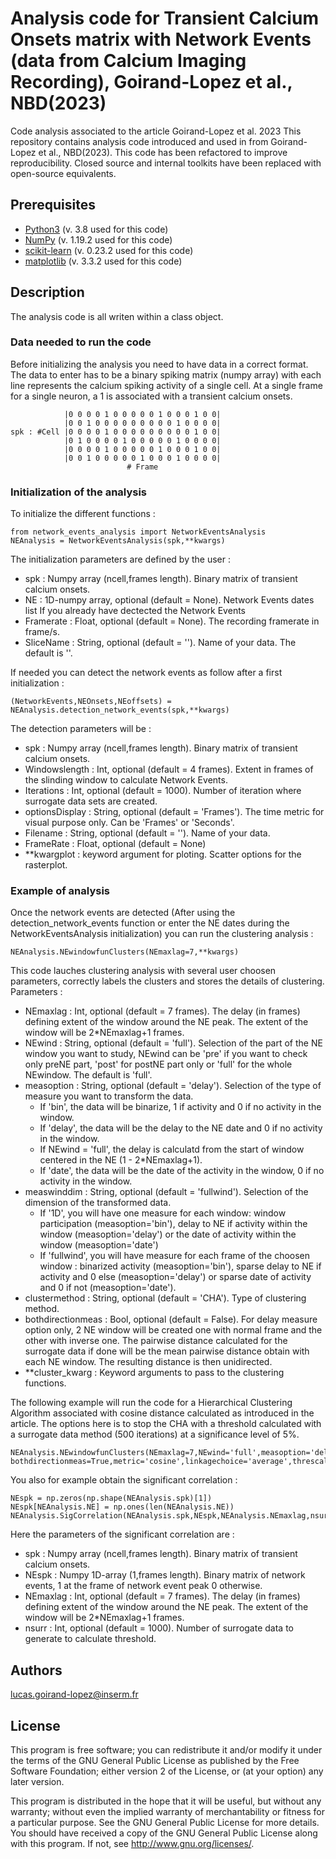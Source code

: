 # Analysis code for Transient Calcium Onsets matrix with Network Events (data from Calcium Imaging Recording), Goirand-Lopez et al., NBD(2023)
Code analysis associated to the article Goirand-Lopez et al. 2023
This repository contains analysis code introduced and used in from Goirand-Lopez et al., NBD(2023). This code has been refactored to improve reproducibility. Closed source and internal toolkits have been replaced with open-source equivalents.

## Prerequisites
- [Python3](https://www.python.org/) (v. 3.8 used for this code)
- [NumPy](https://numpy.org/) (v. 1.19.2 used for this code)
- [scikit-learn](https://scikit-learn.org/stable/) (v. 0.23.2 used for this code)
- [matplotlib](https://matplotlib.org/) (v. 3.3.2 used for this code)

## Description
The analysis code is all writen within a class object. 
### Data needed to run the code
Before initializing the analysis you need to have data in a correct format. The data to enter has to be a binary spiking matrix (numpy array) with each line represents the calcium spiking activity of a single cell. At a single frame for a single neuron, a 1 is associated with a transient calcium onsets.

```
            |0 0 0 0 1 0 0 0 0 0 1 0 0 0 1 0 0|
            |0 0 1 0 0 0 0 0 0 0 0 0 1 0 0 0 0| 
spk : #Cell |0 0 0 0 1 0 0 0 0 0 0 0 0 0 1 0 0|
            |0 1 0 0 0 0 1 0 0 0 0 0 1 0 0 0 0|
            |0 0 0 0 1 0 0 0 0 0 1 0 0 0 1 0 0|
            |0 0 1 0 0 0 0 0 1 0 0 0 1 0 0 0 0|
                          # Frame
```

### Initialization of the analysis
To initialize the different functions :
```
from network_events_analysis import NetworkEventsAnalysis
NEAnalysis = NetworkEventsAnalysis(spk,**kwargs)
```
The initialization parameters are defined by the user :
- spk : Numpy array (ncell,frames length). Binary matrix of transient calcium onsets.
- NE : 1D-numpy array, optional (default = None). Network Events dates list If you already have dectected the Network Events
- Framerate : Float, optional (default = None). The recording framerate in frame/s.
- SliceName : String, optional (default = ''). Name of your data. The default is ''.

If needed you can detect the network events as follow after a first initialization :
```
(NetworkEvents,NEOnsets,NEoffsets) = NEAnalysis.detection_network_events(spk,**kwargs)
```
The detection parameters will be :
- spk : Numpy array (ncell,frames length). Binary matrix of transient calcium onsets.
- Windowslength : Int, optional (default = 4 frames). Extent in frames of the slinding window to calculate Network Events.
- Iterations : Int, optional (default = 1000). Number of iteration where surrogate data sets are created.
- optionsDisplay : String, optional (default = 'Frames'). The time metric for visual purpose only. Can be 'Frames' or 'Seconds'.
- Filename : String, optional (default = ''). Name of your data.
- FrameRate : Float, optional (default = None)
- **kwargplot : keyword argument for ploting. Scatter options for the rasterplot.

### Example of analysis
Once the network events are detected (After using the detection_network_events function or enter the NE dates during the NetworkEventsAnalysis initialization) you can run the clustering analysis :
```
NEAnalysis.NEwindowfunClusters(NEmaxlag=7,**kwargs)
```
This code lauches clustering analysis with several user choosen parameters, correctly labels the clusters and stores the details of clustering.
Parameters : 
- NEmaxlag : Int, optional (default = 7 frames). The delay (in frames) defining extent of the window around the NE peak. The extent of the window will be 2*NEmaxlag+1 frames.
- NEwind : String, optional (default = 'full'). Selection of the part of the NE window you want to study, NEwind can be 'pre' if you want to check only preNE part, 'post' for postNE part only or 'full' for the whole NEwindow. The default is 'full'.
- measoption : String, optional (default = 'delay'). Selection of the type of measure you want to transform the data.
  - If 'bin', the data will be binarize, 1 if activity and 0 if no activity in the window.
  - If 'delay', the data will be the delay to the NE date and 0 if no activity in the window. 
  - If NEwind = 'full', the delay is calculatd from the start of window centered in the NE (1 - 2*NEmaxlag+1).
  - If 'date', the data will be the date of the activity in the window, 0 if no activity in the window.
- measwinddim : String, optional (default = 'fullwind'). Selection of the dimension of the transformed data.
  - If '1D', you will have one measure for each window: window participation (measoption='bin'), 
                delay to NE if activity within the window (measoption='delay') 
                or the date of activity within the window (measoption='date')
  - If 'fullwind', you will have measure for each frame of the choosen window : binarized activity (measoption='bin'),
                sparse delay to NE if activity and 0 else (measoption='delay') 
                or sparse date of activity and 0 if not (measoption='date').
- clustermethod : String, optional (default = 'CHA'). Type of clustering method.
- bothdirectionmeas : Bool, optional (default = False). For delay measure option only, 2 NE window will be created one with normal frame and the other with inverse one. 
            The pairwise distance calculated for the surrogate data if done will be the mean pairwise distance obtain with each NE window. 
            The resulting  distance is then unidirected.
- **cluster_kwarg : Keyword arguments to pass to the clustering functions.
  
The following example will run the code for a Hierarchical Clustering Algorithm associated with cosine distance calculated as introduced in the article.
The options here is to stop the CHA with a threshold calculated with a surrogate data method (500 iterations) at a significance level of 5%.
```
NEAnalysis.NEwindowfunClusters(NEmaxlag=7,NEwind='full',measoption='delay',measwinddim='fullwind',clustermethod='CHA',
bothdirectionmeas=True,metric='cosine',linkagechoice='average',threscalcul=True,nsurr=500,siglevel=.05)
```
            
You also for example obtain the significant correlation :
```
NEspk = np.zeros(np.shape(NEAnalysis.spk)[1])
NEspk[NEAnalysis.NE] = np.ones(len(NEAnalysis.NE))
NEAnalysis.SigCorrelation(NEAnalysis.spk,NEspk,NEAnalysis.NEmaxlag,nsurr=1000) 
```
Here the parameters of the significant correlation are : 
- spk : Numpy array (ncell,frames length). Binary matrix of transient calcium onsets.
- NEspk : Numpy 1D-array (1,frames length). Binary matrix of network events, 1 at the frame of network event peak 0 otherwise.
- NEmaxlag : Int, optional (default = 7 frames). The delay (in frames) defining extent of the window around the NE peak. The extent of the window will be 2*NEmaxlag+1 frames.
- nsurr : Int, optional (default = 1000). Number of surrogate data to generate to calculate threshold.

## Authors
lucas.goirand-lopez@inserm.fr

## License
This program is free software; you can redistribute it and/or modify it under the terms of the GNU General Public License as published by the Free Software Foundation; either version 2 of the License, or (at your option) any later version.

This program is distributed in the hope that it will be useful, but without any warranty; without even the implied warranty of merchantability or fitness for a particular purpose. See the GNU General Public License for more details. You should have received a copy of the GNU General Public License along with this program. If not, see http://www.gnu.org/licenses/.

